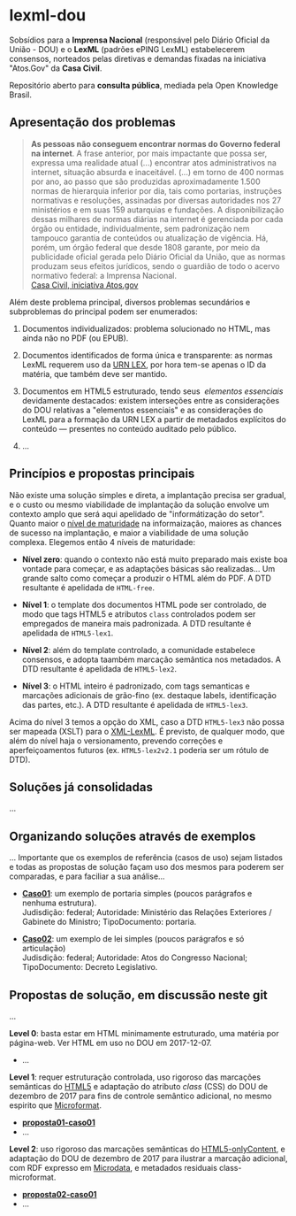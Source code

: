 # lexml-dou
Sobsídios para a **Imprensa Nacional** (responsável pelo Diário Oficial da União - DOU) e o **LexML** (padrões ePING LexML) estabelecerem consensos, norteados pelas diretivas e demandas fixadas na iniciativa "Atos.Gov" da **Casa Civil**.

Repositório aberto para **consulta pública**, mediada pela Open Knowledge Brasil.

## Apresentação dos problemas

> **As pessoas não conseguem encontrar normas do Governo federal na internet**. A
frase anterior, por mais impactante que possa ser, expressa uma realidade atual (...) encontrar atos administrativos na internet, situação absurda e inaceitável.  (...) em torno de 400 normas por ano, ao passo que são produzidas aproximadamente 1.500 normas de hierarquia inferior por dia, tais como portarias, instruções normativas e resoluções, assinadas por diversas autoridades nos 27 ministérios e em suas 159 autarquias e fundações. A disponibilização dessas milhares de normas diárias na internet é gerenciada por cada órgão ou entidade, individualmente, sem padronização nem tampouco garantia de conteúdos ou atualização de vigência. Há, porém, um órgão federal que desde 1808 garante, por meio da publicidade oficial gerada pelo Diário Oficial da União, que as normas produzam seus efeitos jurídicos, sendo o guardião de todo o acervo normativo federal: a Imprensa Nacional.<br/>[Casa Civil, iniciativa Atos.gov](subsidios/PaperAtosGov.pdf)

Além deste problema principal, diversos problemas secundários e subproblemas do principal podem ser enumerados:

1. Documentos individualizados: problema solucionado no HTML, mas ainda não no PDF (ou EPUB).

2. Documentos identificados de forma única e transparente: as normas LexML requerem uso da [URN LEX](https://pt.wikipedia.org/wiki/Lex_(URN)), por hora tem-se apenas o ID da matéria, que também deve ser mantido.

3. Documentos em HTML5 estruturado, tendo seus  *elementos essenciais* devidamente destacados: existem interseções entre as considerações do DOU relativas a "elementos essenciais" e as considerações do LexML para a formação da URN LEX a partir de metadados explícitos do conteúdo &mdash; presentes no conteúdo auditado pelo público.

4. ...

## Princípios e propostas principais

Não existe uma solução simples e direta, a implantação precisa ser gradual, e o custo ou mesmo viabilidade de implantação da solução envolve um contexto amplo que será aqui apelidado de "informátização do setor".  Quanto maior o [nível  de maturidade](https://en.wikipedia.org/wiki/Capability_Maturity_Model) na informaização, maiores as chances de sucesso na implantação, e maior a viabilidade de uma solução complexa. Elegemos então 4 níveis de maturidade:

* **Nível zero**: quando o contexto não está muito preparado mais existe boa vontade para começar, e as adaptações básicas são realizadas... Um grande salto como começar a produzir o HTML além do PDF. A DTD resultante é apelidada de `HTML-free`.

* **Nível 1**: o template dos documentos HTML pode ser controlado, de modo que tags HTML5 e atributos `class`  controlados podem ser empregados de maneira mais padronizada.  A DTD resultante é apelidada de `HTML5-lex1`.

* **Nível 2**: além do template controlado, a comunidade estabelece consensos, e adopta taambém marcação semântica nos metadados.  A DTD resultante é apelidada de `HTML5-lex2`.

* **Nível 3**: o HTML inteiro é padronizado, com tags semanticas e marcações adicionais de grão-fino (ex. destaque labels, identificação das partes, etc.).  A DTD resultante é apelidada de `HTML5-lex3`.

Acima do nível 3 temos a opção do XML, caso a DTD `HTML5-lex3` não possa ser mapeada (XSLT) para o [XML-LexML](http://projeto.lexml.gov.br/documentacao/Parte-3-XML-Schema.pdf). É previsto, de qualquer modo, que além do nível haja o versionamento, prevendo correções e aperfeiçoamentos futuros (ex. `HTML5-lex2v2.1` poderia ser um rótulo de DTD).

## Soluções já consolidadas
...

## Organizando soluções através de exemplos

... Importante que os exemplos de referência (casos de uso) sejam listados e todas as propostas de solução façam uso dos mesmos para poderem ser comparadas, e para faciliar a sua análise...

* [**Caso01**](casos/caso01.md): um exemplo de portaria simples (poucos parágrafos e nenhuma estrutura).  <br/>Judisdição: federal; Autoridade: Ministério das Relações Exteriores / Gabinete do Ministro; TipoDocumento: portaria.  

* [**Caso02**](casos/caso02.md): um exemplo de lei simples (poucos parágrafos e só articulação)<br/> Judisdição: federal; Autoridade: Atos do Congresso Nacional; TipoDocumento: Decreto Legislativo.

## Propostas de solução, em discussão neste git
...

**Level 0**: basta estar em HTML minimamente estruturado, uma matéria por página-web. Ver HTML em uso no DOU em 2017-12-07.

* ...

**Level 1**: requer estruturação controlada, uso rigoroso das marcações semânticas do [HTML5](https://github.com/okfn-brasil/HTML5-onlyContent) e adaptação do atributo *class* (CSS) do DOU de dezembro de 2017 para fins de controle semântico adicional, no mesmo espirito que [Microformat](https://en.wikipedia.org/wiki/Microformat).

* [**proposta01-caso01**](propostas/level1/proposta01-caso01.md)
* ...

**Level 2**: uso rigoroso das marcações semânticas do [HTML5-onlyContent](https://github.com/okfn-brasil/HTML5-onlyContent), e adaptação do DOU de dezembro de 2017 para ilustrar a marcação adicional, com RDF expresso em  [Microdata](https://en.wikipedia.org/wiki/Microdata_(HTML)), e metadados residuais class-microformat.

* [**proposta02-caso01**](propostas/level2/proposta02-caso01.md)
* ...
